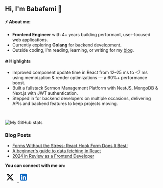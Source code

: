 ## Hi, I'm Babafemi 🥷

#### ⚡ About me:

- **Frontend Engineer** with 4+ years building performant, user-focused web applications.
- Currently exploring **Golang** for backend development.
- Outside coding, I’m reading, learning, or writing for my [blog](https://www.babafemijkuku.com/).

#### 🔥 Highlights

- Improved component update time in React from 12–25 ms to <7 ms using memoization & render optimizations — a 60%+ performance boost.
- Built a fullstack Sermon Management Platform with NestJS, MongoDB & Next.js with JWT authentication.
- Stepped in for backend developers on multiple occasions, delivering APIs and backend features to keep projects moving.

<br />

![My GitHub stats](https://github-readme-stats.vercel.app/api?username=frontendninja10&show_icons=true&theme=prussian&hide=issues&show=prs_merged_percentage)


### Blog Posts

- [Forms Without the Stress: React Hook Form Does It Best!](https://www.babafemijkuku.com/blog/forms-without-the-stress)
- [A beginner's guide to data fetching in React](https://www.babafemijkuku.com/blog/data-fetching)
- [2024 in Review as a Frontend Developer](https://www.babafemijkuku.com/blog/2024-in-review)


**You can connect with me on:**

<p align="left">
  <a href="https://x.com/frontendninja10" target="_blank">
    <img src="images/x.svg" alt="X" width="32" height="32" style="margin-right: 8px;" />
  </a>
  <a href="https://www.linkedin.com/in/babafemijk/" target="_blank">
    <img src="images/linkedin.svg" alt="LinkedIn" width="32" height="32" style="margin-right: 8px;" />
  </a>
</p>

<!--
## My Learning Adventures

<p align="left">
  <img src="https://api.boot.dev/v1/users/public/2be3c18e-f898-4da5-99ce-056f4a158609/thumbnail" width="400">
</p>

<table>
  <tr>
    <td align="center">
      <img src="https://res.cloudinary.com/total-typescript/image/upload/v1729722107/certificate/97415610-3731-4266-a954-c8be65789aad/beginners-typescript.png" width="350"><br>
      <strong>Beginner's TypeScript</strong>
    </td>
    <td align="center">
      <img src="https://res.cloudinary.com/total-typescript/image/upload/v1713648966/certificate/97415610-3731-4266-a954-c8be65789aad/zod.png" width="350"><br>
      <strong>Zod Mastery</strong>
    </td>
  </tr>
</table>
-->

<!--
- [Understanding React State Management](https://www.babafemijkuku.com/blog/react-state-management)
- [Empower your web apps with Firebase](https://babafemijk.hashnode.dev/empower-your-web-apps-with-firebase)
- [Understanding the difference between interfaces, classes, and objects in JavaScript](https://babafemijk.hashnode.dev/understanding-the-difference-between-interfaces-classes-and-objects-in-javascript)
- [Building a Landing Page with Chakra UI and Framer Motion](https://babafemijk.hashnode.dev/building-a-landing-page-with-chakra-ui-and-framer-motion-my-experience-as-a-react-developer)
-->

<!--
## Recent Projects

<table>
<tr>
<td align="center">
  <a href="https://www.flincap.com/">
    <img src="/images/flincap.jpg"> <br/>
    <sub>Flincap</sub>
  </a>
</td>
<td align="center">
  <a href="https://overhol.com/">
    <img src="/images/overhol.jpg"> <br/>
    <sub>Overhol</sub>
  </a>
</td>
</tr>
</table>
-->

<!--
**frontendninja10/frontendninja10** is a ✨ _special_ ✨ repository because its `README.md` (this file) appears on your GitHub profile.

Here are some ideas to get you started:

- 🔭 I’m currently working on ...
- 🌱 I’m currently learning ...
- 👯 I’m looking to collaborate on ...
- 🤔 I’m looking for help with ...
- 💬 Ask me about ...
- 📫 How to reach me: ...
- 😄 Pronouns: ...
- ⚡ Fun fact: ...
-->
